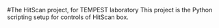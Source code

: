 #The HitScan project, for TEMPEST laboratory
This project is the Python scripting setup for controls of HitScan box.
